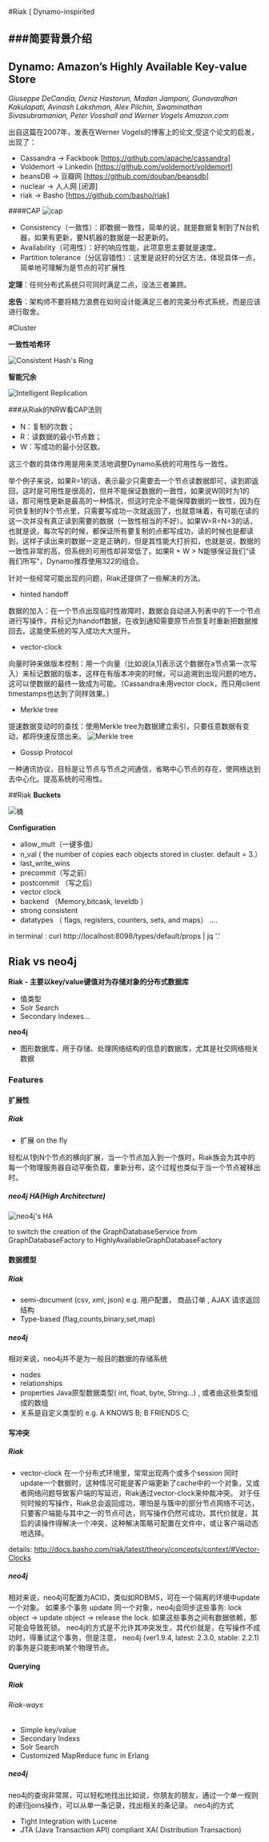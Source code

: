 #Riak ( Dynamo-inspirited

###简要背景介绍
---

Dynamo: Amazon’s Highly Available Key-value Store
-----
<i>
Giuseppe DeCandia, Deniz Hastorun, Madan Jampani, Gunavardhan Kakulapati, Avinash Lakshman, Alex Pilchin, Swaminathan Sivasubramanian, Peter Vosshall and Werner Vogels 
Amazon.com
</i>

出自这篇在2007年，发表在Werner Vogels的博客上的论文,受这个论文的启发，
出现了：
* Cassandra  -> Fackbook [https://github.com/apache/cassandra]
* Voldemort  -> Linkedin  [https://github.com/voldemort/voldemort]
* beansDB     -> 豆瓣网     [https://github.com/douban/beansdb]
* nuclear       -> 人人网 [闭源]
* riak             -> Basho      [https://github.com/basho/riak]

####CAP
![cap](http://cdn.infoqstatic.com/statics_s2_20150424-0221/resource/articles/nosql-dynamo/zh/resources/nosql_1.jpg)

* Consistency（一致性）：即数据一致性，简单的说，就是数据复制到了N台机器，如果有更新，要N机器的数据是一起更新的。
* Availability（可用性）：好的响应性能，此项意思主要就是速度。
* Partition tolerance（分区容错性）：这里是说好的分区方法，体现具体一点，简单地可理解为是节点的可扩展性

<b>定理</b>：任何分布式系统只可同时满足二点，没法三者兼顾。

<b>忠告</b>：架构师不要将精力浪费在如何设计能满足三者的完美分布式系统，而是应该进行取舍。



#Cluster

<b>一致性哈希环</b>

![Consistent Hash's Ring](http://paperplanes-assets.s3.amazonaws.com/consistent-hashing.png)

<b>智能冗余</b>

![Intelligent Replication](http://docs.basho.com/shared/2.1.0/images/riak-data-distribution.png)

###从Riak的NRW看CAP法则

* N：复制的次数；
* R：读数据的最小节点数；
* W：写成功的最小分区数。

这三个数的具体作用是用来灵活地调整Dynamo系统的可用性与一致性。

举个例子来说，如果R=1的话，表示最少只需要去一个节点读数据即可，读到即返回，这时是可用性是很高的，但并不能保证数据的一致性，如果说W同时为1的 话，那可用性更新是最高的一种情况，但这时完全不能保障数据的一致性，因为在可供复制的N个节点里，只需要写成功一次就返回了，也就意味着，有可能在读的这一次并没有真正读到需要的数据（一致性相当的不好）。如果W=R=N=3的话，也就是说，每次写的时候，都保证所有要复制的点都写成功，读的时候也是都读到，这样子读出来的数据一定是正确的，但是其性能大打折扣，也就是说，数据的一致性非常的高，但系统的可用性却非常低了。如果R + W > N能够保证我们“读我们所写”，Dynamo推荐使用322的组合。

针对一些经常可能出现的问题，Riak还提供了一些解决的方法。

* hinted handoff

数据的加入：在一个节点出现临时性故障时，数据会自动进入列表中的下一个节点进行写操作，并标记为handoff数据，在收到通知需要原节点恢复时重新把数据推回去。这能使系统的写入成功大大提升。

* vector-clock

向量时钟来做版本控制：用一个向量（比如说[a,1]表示这个数据在a节点第一次写入）来标记数据的版本，这样在有版本冲突的时候，可以追溯到出现问题的地方。这可以使数据的最终一致成为可能。（Cassandra未用vector clock，而只用client timestamps也达到了同样效果。）

* Merkle tree

提速数据变动时的查找：使用Merkle tree为数据建立索引，只要任意数据有变动，都将快速反馈出来。
![Merkle tree](http://upload.wikimedia.org/wikipedia/commons/thumb/9/95/Hash_Tree.svg/1280px-Hash_Tree.svg.png)

* Gossip Protocol

一种通讯协议，目标是让节点与节点之间通信，省略中心节点的存在，使网络达到去中心化。提高系统的可用性。


##Riak
<b>Buckets</b>

![桶](http://www.carefundraisingsupplies.co.uk/images/categories/buckets.jpg)

<b>Configuration</b>

* allow_mult（一键多值）
* n_val ( the number of copies each objects stored in cluster. default = 3.）
* last_write_wins
* precommit（写之前）
* postcommit （写之后）
* vector clock
* backend （Memory,bitcask, leveldb ）
* strong consistent
* datatypes （ flags, registers, counters, sets, and maps）
....

 in terminal :
curl http://localhost:8098/types/default/props | jq '.'


## Riak vs neo4j

<b>Riak - 主要以key/value键值对为存储对象的分布式数据库</b>

* 值类型
* Solr Search
* Secondary Indexes...

<b>neo4j</b>

* 图形数据库，用于存储、处理网络结构的信息的数据库，尤其是社交网络相关数据


### Features
#### 扩展性
##### Riak

* 扩展  on the fly

轻松从1到N个节点的横向扩展，当一个节点加入到一个族时，Riak族会为其中的每一个物理服务器自动平衡负载，重新分布，这个过程也类似于当一个节点被移出时。

#####  neo4j HA(High Architecture)

![neo4j's HA](http://neo4j.com/docs/milestone/images/ha-architecture.svg)

to switch the creation of the GraphDatabaseService from GraphDatabaseFactory to HighlyAvailableGraphDatabaseFactory

#### 数据模型
##### Riak

* semi-document (csv, xml, json) 
e.g. 用户配置， 商品订单 , AJAX 请求返回结构
* Type-based (flag,counts,binary,set,map)

##### neo4j
相对来说，neo4j并不是为一般目的数据的存储系统
* nodes
* relationships
* properties
 Java原型数据类型( int, float, byte, String...) , 或者由这些类型组成的数组
* 关系是自定义类型的 e.g. A KNOWS B; B FRIENDS C;

#### 写冲突
##### Riak
* vector-clock
在一个分布式环境里，常常出现两个或多个session 同时update一个数据时，这种情况可能是客户端更新了cache中的一个对象，又或者网络问题导致客户端的写延迟，Riak通过vector-clock来仲裁冲突。
对于任何时候的写操作，Riak总会返回成功，哪怕是与簇中的部分节点网络不可达，只要客户端能与其中之一的节点可达，则写操作仍然可成功，其代价就是，其后的读操作得解决一个冲突，这种解决策略可配置在文件中，或让客户端动态地选择。

details: http://docs.basho.com/riak/latest/theory/concepts/context/#Vector-Clocks

##### neo4j
相对来说，neo4j可配置为ACID，类似如RDBMS，可在一个隔离的环境中update一个对象。
如果多个事务 update 同一个对象，neo4j会同步这些事务:
lock object -> update object -> release the lock.
如果这些事务之间有数据依赖，那可能会导致死锁。
neo4j的方式是不允许其冲突发生，其代价就是，在写操作不成功时，得重试这个事务，但是注意，
neo4j (ver1.9.4, latest: 2.3.0, stable: 2.2.1) 的事务是只能影响某个物理节点。


#### Querying
##### Riak
###### Riak-ways
* Simple key/value
* Secondary Indexs
* Solr Search
* Customized MapReduce func in Erlang
##### neo4j
neo4j的查询非常屌，可以轻松地找出比如说，你朋友的朋友，通过一个单一规则的递归joins操作，可以从单一条记录，找出相关的条记录。
neo4j的方式
* Tight Integration with Lucene
* JTA (Java Transaction API) compliant XA( Distribution Transaction)
